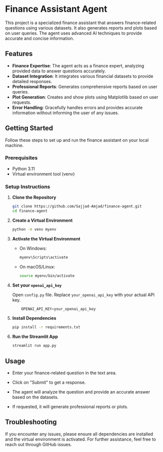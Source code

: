 # Finance Assistant Agent

This project is a specialized finance assistant that answers finance-related questions using various datasets. It also generates reports and plots based on user queries. The agent uses advanced AI techniques to provide accurate and concise information.

## Features

- **Finance Expertise**: The agent acts as a finance expert, analyzing provided data to answer questions accurately.
- **Dataset Integration**: It integrates various financial datasets to provide detailed responses.
- **Professional Reports**: Generates comprehensive reports based on user queries.
- **Plot Generation**: Creates and show plots using Matplotlib based on user requests.
- **Error Handling**: Gracefully handles errors and provides accurate information without informing the user of any issues.

## Getting Started

Follow these steps to set up and run the finance assistant on your local machine.

### Prerequisites

- Python 3.11
- Virtual environment tool (venv)

### Setup Instructions

1. **Clone the Repository**

   ```sh
   git clone https://github.com/Sajjad-Amjad/finance-agent.git
   cd finance-agent

2. **Create a Virtual Environment**

    ```sh
    python -m venv myenv
    ```

3. **Activate the Virtual Environment**

    - On Windows:
    
        ```sh
        myenv\Scripts\activate
        ```
    
    - On macOS/Linux:
    
        ```sh
        source myenv/bin/activate
        ```

4. **Set your `openai_api_key`**

     Open `config.py` file. Replace `your_openai_api_key` with your actual API key.

    ```python
        OPENAI_API_KEY=your_openai_api_key
    ```

5. **Install Dependencies**

    ```sh
    pip install -r requirements.txt
    ```

6. **Run the Streamlit App**
    
    ```sh
    streamlit run app.py
    ```

## Usage

- Enter your finance-related question in the text area.

- Click on "Submit" to get a response.

- The agent will analyze the question and provide an accurate answer based on the datasets.

- If requested, it will generate professional reports or plots.


## Troubleshooting

If you encounter any issues, please ensure all dependencies are installed and the virtual environment is activated. For further assistance, feel free to reach out through GitHub issues.
